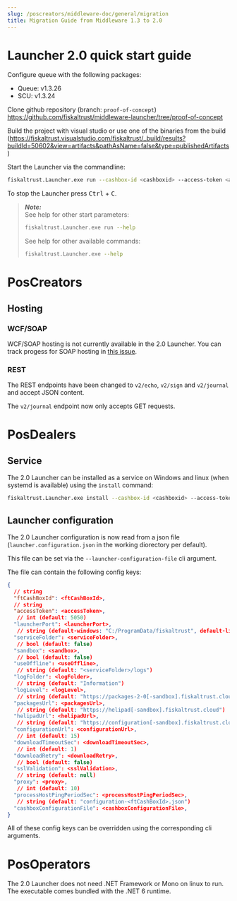 ```yaml
---
slug: /poscreators/middleware-doc/general/migration
title: Migration Guide from Middleware 1.3 to 2.0
---
```


# Launcher 2.0 quick start guide

Configure queue with the following packages:

* Queue: v1.3.26
* SCU: v1.3.24 

Clone github repository (branch: `proof-of-concept`) https://github.com/fiskaltrust/middleware-launcher/tree/proof-of-concept

Build the project with visual studio or use one of the binaries from the build (https://fiskaltrust.visualstudio.com/fiskaltrust/_build/results?buildId=50602&view=artifacts&pathAsName=false&type=publishedArtifacts)

Start the Launcher via the commandline:
```sh
fiskaltrust.Launcher.exe run --cashbox-id <cashboxid> --access-token <accesstoken> --sandbox
```

To stop the Launcher press <kbd>Ctrl</kbd> + <kbd>C</kbd>.

> ***Note:***  
> See help for other start parameters:
> ```sh
> fiskaltrust.Launcher.exe run --help
> ```
> See help for other available commands:
> ```sh
> fiskaltrust.Launcher.exe --help
> ```

# PosCreators

## Hosting
### WCF/SOAP

WCF/SOAP hosting is not currently available in the 2.0 Launcher. You can track progess for SOAP hosting in [this issue](https://github.com/fiskaltrust/middleware-launcher/issues/6).

### REST

The REST endpoints have been changed to `v2/echo`, `v2/sign` and `v2/journal` and accept JSON content.

The `v2/journal` endpoint now only accepts GET requests.

# PosDealers

## Service

The 2.0 Launcher can be installed as a service on Windows and linux (when systemd is available) using the `install` command:
```sh
fiskaltrust.Launcher.exe install --cashbox-id <cashboxid> --access-token <accesstoken> --launcher-configuration-file <launcher-configuration-file>
```

## Launcher configuration

The 2.0 Launcher configuration is now read from a json file (`launcher.configuration.json` in the working diorectory per default).

This file can be set via the `--launcher-configuration-file` cli argument.

The file can contain the following config keys:
```json
{
  // string
  "ftCashBoxId": <ftCashBoxId>,
  // string
  "accessToken": <accessToken>,
   // int (default: 5050)
  "launcherPort": <launcherPort>,
   // string (default-windows: "C:/ProgramData/fiskaltrust", default-linux: "/var/lib/fiskaltrust", default-macos: "/Library/Application Support/fiskaltrust")
  "serviceFolder": <serviceFolder>,
   // bool (default: false)
  "sandbox": <sandbox>,
   // bool (default: false)
  "useOffline": <useOffline>,
   // string (default: "<serviceFolder>/logs")
  "logFolder": <logFolder>,
   // string (default: "Information")
  "logLevel": <logLevel>,
   // string (default: "https://packages-2-0[-sandbox].fiskaltrust.cloud")
  "packagesUrl": <packagesUrl>,
   // string (default: "https://helipad[-sandbox].fiskaltrust.cloud")
  "helipadUrl": <helipadUrl>,
   // string (default: "https://configuration[-sandbox].fiskaltrust.cloud")
  "configurationUrl": <configurationUrl>,
   // int (default: 15)
  "downloadTimeoutSec": <downloadTimeoutSec>,
   // int (default: 1)
  "downloadRetry": <downloadRetry>,
   // bool (default: false)
  "sslValidation": <sslValidation>,
   // string (default: null)
  "proxy": <proxy>,
   // int (default: 10)
  "processHostPingPeriodSec": <processHostPingPeriodSec>,
   // string (default: "configuration-<ftCashBoxId>.json")
  "cashboxConfigurationFile": <cashboxConfigurationFile>,
}
```

All of these config keys can be overridden using the corresponding cli arguments.

# PosOperators

The 2.0 Launcher does not need .NET Framework or Mono on linux to run. The executable comes bundled with the .NET 6 runtime.
